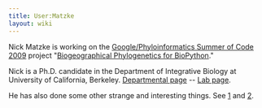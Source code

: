 ```yaml
---
title: User:Matzke
layout: wiki
---
```


Nick Matzke is working on the [Google/Phyloinformatics Summer of Code
2009](https://www.nescent.org/wg_phyloinformatics/Phyloinformatics_Summer_of_Code_2009)
project "[Biogeographical Phylogenetics for
BioPython](https://www.nescent.org/wg_phyloinformatics/Phyloinformatics_Summer_of_Code_2009#Biogeographical_Phylogenetics_for_BioPython)."

Nick is a Ph.D. candidate in the Department of Integrative Biology at
University of California, Berkeley. [Departmental
page](http://ib.berkeley.edu/people/students/person_detail.php?person=370)
-- [Lab page](http://fisher.berkeley.edu/cteg/members/matzke.html).

He has also done some other strange and interesting things. See
[1](http://en.wikipedia.org/wiki/Nick_Matzke%7Cwikipedia) and
[2](http://www.google.com/search?hl=en&rlz=1B3GGGL_enUS239US239&q=evolution+matzke&btnG=Search%7Cgoogle).
